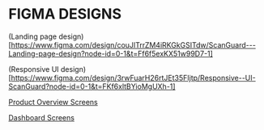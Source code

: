 # FIGMA DESIGNS

(Landing page design)[https://www.figma.com/design/couJITrrZM4iRKGkGSITdw/ScanGuard---Landing-page-design?node-id=0-1&t=Ff6f5exKX51w99D7-1]

(Responsive UI design)[https://www.figma.com/design/3rwFuarH26rtJEt35FIjtp/Responsive--UI-ScanGuard?node-id=0-1&t=FKf6xltBYioMgUXh-1]

[Product Overview Screens ](https://www.figma.com/design/hQo5SlzXDcyOgXH7fGaGsg/ScanGuard-Product-overview-screens?node-id=0-1&t=BfXZvClReUj3d9nm-1)


[Dashboard Screens ](https://www.figma.com/design/FwfYO5bDcWPLHkfrw4s9C9/Dashboard?node-id=0-1&node-type=canvas&t=mPV5yqLh0y9dzXUO-0)
